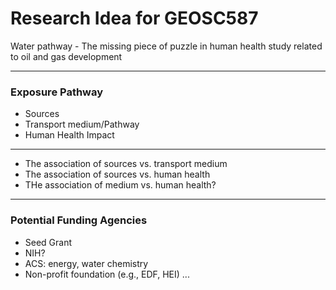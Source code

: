 # Research Idea for GEOSC587 

Water pathway - The missing piece of puzzle in human health study related to oil and gas development

---

### Exposure Pathway

- Sources
- Transport medium/Pathway
- Human Health Impact

---

- The association of sources vs. transport medium
- The association of sources vs. human health
- THe association of medium vs. human health?

---

### Potential Funding Agencies

- Seed Grant
- NIH?
- ACS: energy, water chemistry
- Non-profit foundation (e.g., EDF, HEI)
...
